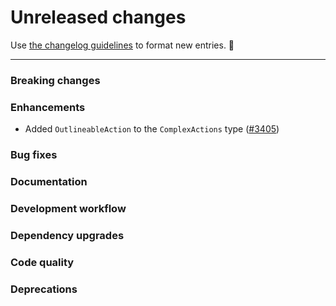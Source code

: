 # Unreleased changes

Use [the changelog guidelines](https://git.io/polaris-changelog-guidelines) to format new entries. 💜

---

### Breaking changes

### Enhancements

- Added `OutlineableAction` to the `ComplexActions` type ([#3405](https://github.com/Shopify/polaris-react/pull/3405))

### Bug fixes

### Documentation

### Development workflow

### Dependency upgrades

### Code quality

### Deprecations
